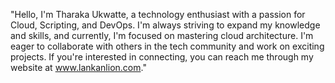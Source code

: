 "Hello, I'm Tharaka Ukwatte, a technology enthusiast with a passion for Cloud, Scripting, and DevOps. I'm always striving to expand my knowledge and skills, and currently, I'm focused on mastering cloud architecture. I'm eager to collaborate with others in the tech community and work on exciting projects. If you're interested in connecting, you can reach me through my website at www.lankanlion.com."

<!---
ukwatte/ukwatte is a ✨ special ✨ repository because its `README.md` (this file) appears on your GitHub profile.
You can click the Preview link to take a look at your changes.
--->
